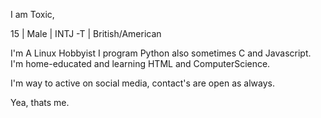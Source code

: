 I am Toxic,

15 | Male | INTJ -T | British‍/American

I'm A Linux Hobbyist
I program Python also sometimes C and Javascript.
I'm home-educated and learning HTML and ComputerScience.

I'm way to active on social media, contact's are open as always.

Yea, thats me.
